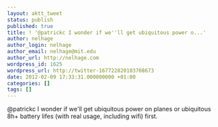 ```yaml
---
layout: aktt_tweet
status: publish
published: true
title: ! '@patrickc I wonder if we''ll get ubiquitous power o...'
author: nelhage
author_login: nelhage
author_email: nelhage@mit.edu
author_url: http://nelhage.com
wordpress_id: 1625
wordpress_url: http://twitter-167722820103708673
date: 2012-02-09 17:33:31.000000000 +01:00
categories: []
tags: []
---
```

@patrickc I wonder if we'll get ubiquitous power on planes or ubiquitous 8h+ battery lifes (with real usage, including wifi) first.
